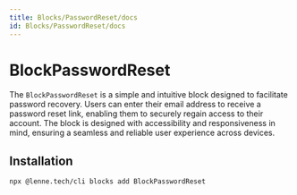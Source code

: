 ```yaml
---
title: Blocks/PasswordReset/docs
id: Blocks/PasswordReset/docs
---
```


# BlockPasswordReset

The `BlockPasswordReset` is a simple and intuitive block designed to facilitate password recovery. Users can enter their
email address to receive a password reset link, enabling them to securely regain access to their account. The block is
designed with accessibility and responsiveness in mind, ensuring a seamless and reliable user experience across devices.

## Installation

```bash
npx @lenne.tech/cli blocks add BlockPasswordReset
```
